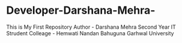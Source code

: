 # Developer-Darshana-Mehra-
This is My First Repository
Author - Darshana Mehra
Second Year IT Strudent
Colleage - Hemwati Nandan Bahuguna Garhwal University
